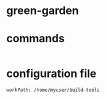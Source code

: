 # green-garden



# commands
```bash
```

# configuration file
```
workPath: /home/myuser/build-tools
```
